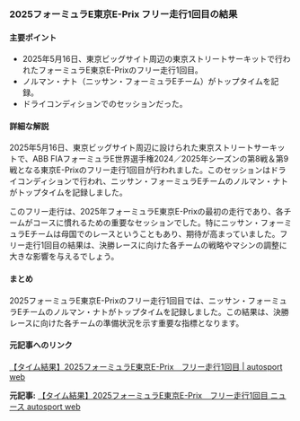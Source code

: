 ### 2025フォーミュラE東京E-Prix フリー走行1回目の結果

#### 主要ポイント
- 2025年5月16日、東京ビッグサイト周辺の東京ストリートサーキットで行われたフォーミュラE東京E-Prixのフリー走行1回目。
- ノルマン・ナト（ニッサン・フォーミュラEチーム）がトップタイムを記録。
- ドライコンディションでのセッションだった。

#### 詳細な解説
2025年5月16日、東京ビッグサイト周辺に設けられた東京ストリートサーキットで、ABB FIAフォーミュラE世界選手権2024／2025年シーズンの第8戦＆第9戦となる東京E-Prixのフリー走行1回目が行われました。このセッションはドライコンディションで行われ、ニッサン・フォーミュラEチームのノルマン・ナトがトップタイムを記録しました。

このフリー走行は、2025年フォーミュラE東京E-Prixの最初の走行であり、各チームがコースに慣れるための重要なセッションでした。特にニッサン・フォーミュラEチームは母国でのレースということもあり、期待が高まっていました。フリー走行1回目の結果は、決勝レースに向けた各チームの戦略やマシンの調整に大きな影響を与えるでしょう。

#### まとめ
2025フォーミュラE東京E-Prixのフリー走行1回目では、ニッサン・フォーミュラEチームのノルマン・ナトがトップタイムを記録しました。この結果は、決勝レースに向けた各チームの準備状況を示す重要な指標となります。

#### 元記事へのリンク
[【タイム結果】2025フォーミュラE東京E-Prix　フリー走行1回目 | autosport web](https://www.autosport-web.com/post/【タイム結果】2025フォーミュラE東京E-Prix　フリー走行1回目)

**元記事:** [【タイム結果】2025フォーミュラE東京E-Prix　フリー走行1回目 ニュース autosport web](https://www.as-web.jp/フォーミュラe/1211595)